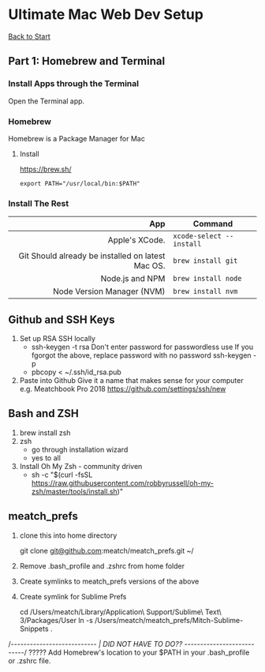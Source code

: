 # Ultimate Mac Web Dev Setup

[Back to Start](readme.md)

## Part 1: Homebrew and Terminal

### Install Apps through the Terminal

Open the Terminal app.

### Homebrew

Homebrew is a Package Manager for Mac

1. Install

    https://brew.sh/


    `export PATH="/usr/local/bin:$PATH"`

### Install The Rest

| App | Command |
|-----:|---------|
| Apple's XCode. | `xcode-select --install`|
| Git Should already be installed on latest Mac OS. | `brew install git`|
| Node.js and NPM | `brew install node`|
| Node Version Manager (NVM) | `brew install nvm`|


## Github and SSH Keys
1. Set up RSA SSH locally 
    - ssh-keygen -t rsa
        Don't enter password for passwordless use
        If you fgorgot the above, replace password with no password
        ssh-keygen -p
    - pbcopy < ~/.ssh/id_rsa.pub
2. Paste into Github 
    Give it a name that makes sense for your computer e.g. Meatchbook Pro 2018
    https://github.com/settings/ssh/new


## Bash and ZSH

1. brew install zsh
2. zsh
    - go through installation wizard 
    - yes to all
3. Install Oh My Zsh - community driven
    - sh -c "$(curl -fsSL https://raw.githubusercontent.com/robbyrussell/oh-my-zsh/master/tools/install.sh)"


## meatch_prefs
1. clone this into home directory

    git clone git@github.com:meatch/meatch_prefs.git ~/

2. Remove .bash_profile and .zshrc from home folder
3. Create symlinks to meatch_prefs versions of the above
4. Create symlink for Sublime Prefs
    
    cd /Users/meatch/Library/Application\ Support/Sublime\ Text\ 3/Packages/User
    ln -s /Users/meatch/meatch_prefs/Mitch-Sublime-Snippets .


/*---------------------------
| DID NOT HAVE TO DO??
---------------------------*/
?????  Add Homebrew's location to your $PATH in your .bash_profile or .zshrc file.



